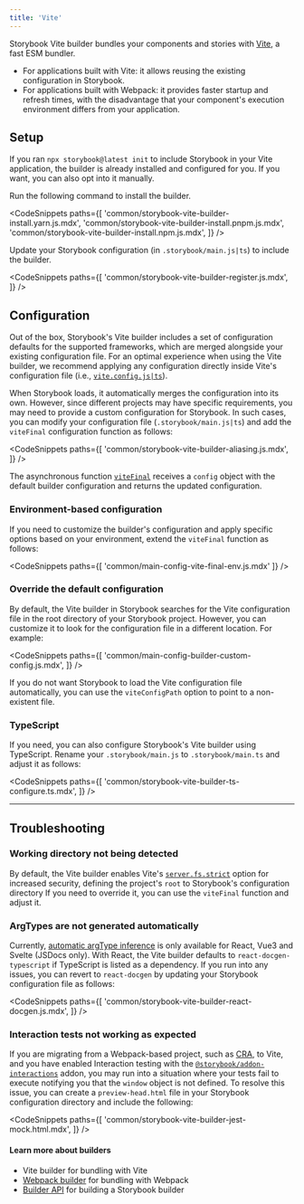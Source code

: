 ```yaml
---
title: 'Vite'
---
```


Storybook Vite builder bundles your components and stories with [Vite](https://vitejs.dev/), a fast ESM bundler.

- For applications built with Vite: it allows reusing the existing configuration in Storybook.
- For applications built with Webpack: it provides faster startup and refresh times, with the disadvantage that your component's execution environment differs from your application.

## Setup

If you ran `npx storybook@latest init` to include Storybook in your Vite application, the builder is already installed and configured for you. If you want, you can also opt into it manually.

Run the following command to install the builder.

<!-- prettier-ignore-start -->

<CodeSnippets
  paths={[
    'common/storybook-vite-builder-install.yarn.js.mdx',
    'common/storybook-vite-builder-install.pnpm.js.mdx',
    'common/storybook-vite-builder-install.npm.js.mdx',
  ]}
/>

<!-- prettier-ignore-end -->

Update your Storybook configuration (in `.storybook/main.js|ts`) to include the builder.

<!-- prettier-ignore-start -->

<CodeSnippets
  paths={[
    'common/storybook-vite-builder-register.js.mdx',
  ]}
/>

<!-- prettier-ignore-end -->

## Configuration

Out of the box, Storybook's Vite builder includes a set of configuration defaults for the supported frameworks, which are merged alongside your existing configuration file. For an optimal experience when using the Vite builder, we recommend applying any configuration directly inside Vite's configuration file (i.e., [`vite.config.js|ts`](https://vitejs.dev/config/)).

When Storybook loads, it automatically merges the configuration into its own. However, since different projects may have specific requirements, you may need to provide a custom configuration for Storybook. In such cases, you can modify your configuration file (`.storybook/main.js|ts`) and add the `viteFinal` configuration function as follows:

<!-- prettier-ignore-start -->

<CodeSnippets
  paths={[
    'common/storybook-vite-builder-aliasing.js.mdx',
  ]}
/>

<!-- prettier-ignore-end -->

The asynchronous function [`viteFinal`](../api/main-config-vite-final.md) receives a `config` object with the default builder configuration and returns the updated configuration.

### Environment-based configuration

If you need to customize the builder's configuration and apply specific options based on your environment, extend the `viteFinal` function as follows:

<!-- prettier-ignore-start -->

<CodeSnippets
  paths={[
    'common/main-config-vite-final-env.js.mdx'
  ]}
/>

<!-- prettier-ignore-end -->

### Override the default configuration

By default, the Vite builder in Storybook searches for the Vite configuration file in the root directory of your Storybook project. However, you can customize it to look for the configuration file in a different location. For example:

<!-- prettier-ignore-start -->

<CodeSnippets
  paths={[
    'common/main-config-builder-custom-config.js.mdx',
  ]}
/>

<!-- prettier-ignore-end -->

<Callout variant="info" icon="💡">

If you do not want Storybook to load the Vite configuration file automatically, you can use the `viteConfigPath` option to point to a non-existent file.

</Callout>

### TypeScript

If you need, you can also configure Storybook's Vite builder using TypeScript. Rename your `.storybook/main.js` to `.storybook/main.ts` and adjust it as follows:

<!-- prettier-ignore-start -->

<CodeSnippets
  paths={[
    'common/storybook-vite-builder-ts-configure.ts.mdx',
  ]}
/>

<!-- prettier-ignore-end -->

---

## Troubleshooting

### Working directory not being detected

By default, the Vite builder enables Vite's [`server.fs.strict`](https://vitejs.dev/config/#server-fs-strict) option for increased security, defining the project's `root` to Storybook's configuration directory
If you need to override it, you can use the `viteFinal` function and adjust it.

### ArgTypes are not generated automatically

Currently, [automatic argType inference](../api/argtypes.md#automatic-argtype-inference) is only available for React, Vue3 and Svelte (JSDocs only). With React, the Vite builder defaults to `react-docgen-typescript` if TypeScript is listed as a dependency. If you run into any issues, you can revert to `react-docgen` by updating your Storybook configuration file as follows:

<!-- prettier-ignore-start -->

<CodeSnippets
  paths={[
    'common/storybook-vite-builder-react-docgen.js.mdx',
  ]}
/>

<!-- prettier-ignore-end -->

### Interaction tests not working as expected

If you are migrating from a Webpack-based project, such as [CRA](https://create-react-app.dev/), to Vite, and you have enabled Interaction testing with the [`@storybook/addon-interactions`](https://storybook.js.org/addons/@storybook/addon-interactions) addon, you may run into a situation where your tests fail to execute notifying you that the `window` object is not defined. To resolve this issue, you can create a `preview-head.html` file in your Storybook configuration directory and include the following:

<!-- prettier-ignore-start -->

<CodeSnippets
  paths={[
    'common/storybook-vite-builder-jest-mock.html.mdx',
  ]}
/>

<!-- prettier-ignore-end -->

#### Learn more about builders

- Vite builder for bundling with Vite
- [Webpack builder](./webpack.md) for bundling with Webpack
- [Builder API](./builder-api.md) for building a Storybook builder
